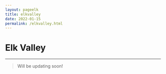 ```yaml
---
layout: pageelk
title: elkvalley
date: 2022-01-15
permalink: /elkvalley.html
---
```


# Elk Valley
---

>Will be updating soon!
